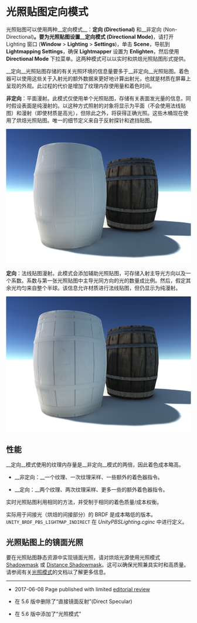 # 光照贴图定向模式

光照贴图可以使用两种__定向模式__：__定向 (Directional)__ 和__非定向 (Non-Directional)__。要为光照贴图设置__定向模式 (Directional Mode)__，请打开 Lighting 窗口 (__Window__ > __Lighting__ > __Settings__)，单击 __Scene__，导航到 __Lightmapping Settings__，确保 __Lightmapper__ 设置为 __Enlighten__，然后使用 __Directional Mode__ 下拉菜单。这两种模式可以以实时和烘焙光照贴图形式提供。

__定向__光照贴图存储的有关光照环境的信息量要多于__非定向__光照贴图。着色器可以使用这些关于入射光的额外数据来更好地计算出射光，也就是材质在屏幕上呈现的外观。此过程的代价是增加了纹理内存使用量和着色时间。

__非定向__：平面漫射。此模式仅使用单个光照贴图，存储有关表面发光量的信息，同时假设表面是纯漫射的。以这种方式照射的对象将显示为平面（不会使用法线贴图）和漫射（即使材质是高光），但除此之外，将获得正确光照。这些木桶现在使用了烘焙光照贴图。唯一的细节定义来自于反射探针和遮挡贴图。

![](../uploads/Main/DirectionalLightmapping1.png) 

__定向__：法线贴图漫射。此模式会添加辅助光照贴图，可存储入射主导光方向以及一个系数。系数与第一张光照贴图中主导光同方向的光的数量成比例。然后，假定其余光均匀来自整个半球。该信息允许材质进行法线贴图，但仍显示为纯漫射。

![](../uploads/Main/DirectionalLightmapping2.png) 

## 性能

__定向__模式使用的纹理内存量是__非定向__模式的两倍，因此着色成本略高。

* __非定向：__一个纹理、一次纹理采样、一些额外的着色器指令。

* __定向：__两个纹理、两次纹理采样、更多一些的额外着色器指令。

实时光照贴图利用相同的方法，并受制于相同的着色质量/成本权衡。

实际用于间接光（烘焙的间接部分）的 BRDF 是成本略低的版本。`UNITY_BRDF_PBS_LIGHTMAP_INDIRECT` 在 *UnityPBSLighting.cginc* 中进行定义。

## 光照贴图上的镜面光照

要在光照贴图静态资源中实现镜面光照，请对烘焙光源使用光照模式 [Shadowmask](LightMode-Mixed-Shadowmask.html) 或 [Distance Shadowmask](LightMode-Mixed-DistanceShadowmask.html)。这可以确保光照兼具实时和高质量。请参阅有关[光照模式](LightModes.html)的文档以了解更多信息。

---

* <span class="page-edit"> 2017-06-08  Page published with limited [editorial review](DocumentationEditorialReview.html)
</span>

* <span class="page-history">在 5.6 版中删除了“直接镜面反射”(Direct Specular)</span>

* <span class="page-history">在 5.6 版中添加了“光照模式”</span>
